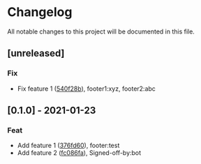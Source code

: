 # Changelog

All notable changes to this project will be documented in this file.

## [unreleased]

### Fix

- Fix feature 1 ([540f28b](540f28b88861802ca6c196482c5c70933593561b)), footer1:xyz, footer2:abc

## [0.1.0] - 2021-01-23

### Feat

- Add feature 1 ([376fd60](376fd6043cb27af83973f31dd6aab87486d8e554)), footer:test
- Add feature 2 ([fc086fa](fc086faec7a5bd4429f62f01c4a871631f63be68)), Signed-off-by:bot

<!-- generated by git-cliff -->
